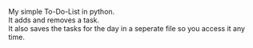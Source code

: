 My simple To-Do-List in python.
<br>
It adds and removes a task.
<br>
It also saves the tasks for the day in a seperate file so you access it any time.
